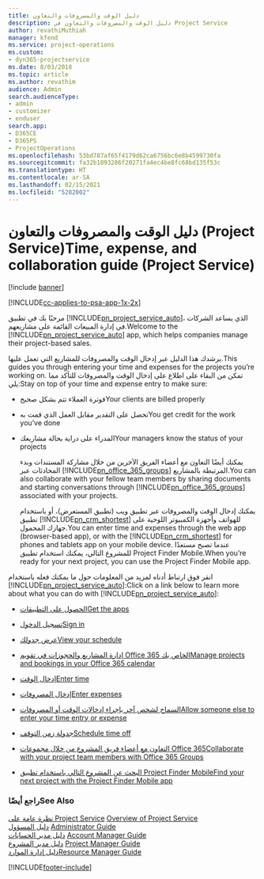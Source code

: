 ```yaml
---
title: دليل الوقت والمصروفات والتعاون
description: دليل الوقت والمصروفات والتعاون في Project Service
author: revathiMuthiah
manager: kfend
ms.service: project-operations
ms.custom:
- dyn365-projectservice
ms.date: 8/03/2018
ms.topic: article
ms.author: revathim
audience: Admin
search.audienceType:
- admin
- customizer
- enduser
search.app:
- D365CE
- D365PS
- ProjectOperations
ms.openlocfilehash: 53bd787af65f4179d62ca6756bc6e8b4599730fa
ms.sourcegitcommit: fa32b1893286f20271fa4ec4be8fc68bd135f53c
ms.translationtype: HT
ms.contentlocale: ar-SA
ms.lasthandoff: 02/15/2021
ms.locfileid: "5282002"
---
```

# <a name="time-expense-and-collaboration-guide-project-service"></a><span data-ttu-id="064b7-103">دليل الوقت والمصروفات والتعاون (Project Service)</span><span class="sxs-lookup"><span data-stu-id="064b7-103">Time, expense, and collaboration guide (Project Service)</span></span>

[!include [banner](../includes/psa-now-project-operations.md)]

[!INCLUDE[cc-applies-to-psa-app-1x-2x](../includes/cc-applies-to-psa-app-1x-2x.md)]

<span data-ttu-id="064b7-104">مرحبًا بك في تطبيق [!INCLUDE[pn_project_service_auto](../includes/pn-project-service-auto.md)]، الذي يساعد الشركات في إدارة المبيعات القائمة على مشاريعهم.</span><span class="sxs-lookup"><span data-stu-id="064b7-104">Welcome to the [!INCLUDE[pn_project_service_auto](../includes/pn-project-service-auto.md)] app, which helps companies manage their project-based sales.</span></span> 
  
 <span data-ttu-id="064b7-105">يرشدك هذا الدليل عبر إدخال الوقت والمصروفات للمشاريع التي تعمل عليها.</span><span class="sxs-lookup"><span data-stu-id="064b7-105">This guides you through entering your time and expenses for the projects you’re working on.</span></span> <span data-ttu-id="064b7-106">تمكن من البقاء على اطلاع على إدخال الوقت والمصروفات للتأكد مما يلي:</span><span class="sxs-lookup"><span data-stu-id="064b7-106">Stay on top of your time and expense entry to make sure:</span></span>  
  
- <span data-ttu-id="064b7-107">فوترة العملاء تتم بشكل صحيح</span><span class="sxs-lookup"><span data-stu-id="064b7-107">Your clients are billed properly</span></span>  
  
- <span data-ttu-id="064b7-108">تحصل على التقدير مقابل العمل الذي قمت به</span><span class="sxs-lookup"><span data-stu-id="064b7-108">You get credit for the work you’ve done</span></span>  
  
- <span data-ttu-id="064b7-109">المدراء على دراية بحالة مشاريعك</span><span class="sxs-lookup"><span data-stu-id="064b7-109">Your managers know the status of your projects</span></span>  
  
  <span data-ttu-id="064b7-110">يمكنك أيضًا التعاون مع أعضاء الفريق الآخرين من خلال مشاركة المستندات وبدء المحادثات عبر [!INCLUDE[pn_office_365_groups](../includes/pn-office-365-groups.md)] المرتبطة بالمشاريع.</span><span class="sxs-lookup"><span data-stu-id="064b7-110">You can also collaborate with your fellow team members by sharing documents and starting conversations through [!INCLUDE[pn_office_365_groups](../includes/pn-office-365-groups.md)] associated with your projects.</span></span>  
  
  <span data-ttu-id="064b7-111">يمكنك إدخال الوقت والمصروفات عبر تطبيق ويب (تطبيق المستعرض)، أو باستخدام تطبيق [!INCLUDE[pn_crm_shortest](../includes/pn-crm-shortest.md)] للهواتف وأجهزة الكمبيوتر اللوحية على جهازك المحمول.</span><span class="sxs-lookup"><span data-stu-id="064b7-111">You can enter time and expenses through the web app (browser-based app), or with the [!INCLUDE[pn_crm_shortest](../includes/pn-crm-shortest.md)] for phones and tablets app on your mobile device.</span></span> <span data-ttu-id="064b7-112">عندما تصبح مستعدًا للمشروع التالي، يمكنك استخدام تطبيق Project Finder Mobile.</span><span class="sxs-lookup"><span data-stu-id="064b7-112">When you’re ready for your next project, you can use the Project Finder Mobile app.</span></span>  
  
<span data-ttu-id="064b7-113">انقر فوق ارتباط أدناه لمزيد من المعلومات حول ما يمكنك فعله باستخدام [!INCLUDE[pn_project_service_auto](../includes/pn-project-service-auto.md)]:</span><span class="sxs-lookup"><span data-stu-id="064b7-113">Click on a link below to learn more about what you can do with [!INCLUDE[pn_project_service_auto](../includes/pn-project-service-auto.md)]:</span></span>  
  
-   [<span data-ttu-id="064b7-114">الحصول على التطبيقات</span><span class="sxs-lookup"><span data-stu-id="064b7-114">Get the apps</span></span>](../psa/get-apps.md)  
  
-   [<span data-ttu-id="064b7-115">تسجيل الدخول</span><span class="sxs-lookup"><span data-stu-id="064b7-115">Sign in</span></span>](../psa/sign-in.md)  
  
-   [<span data-ttu-id="064b7-116">عرض جدولك</span><span class="sxs-lookup"><span data-stu-id="064b7-116">View your schedule</span></span>](../psa/view-schedule.md)  
  
-   [<span data-ttu-id="064b7-117">إدارة المشاريع والحجوزات في تقويم Office 365 الخاص بك</span><span class="sxs-lookup"><span data-stu-id="064b7-117">Manage projects and bookings in your Office 365 calendar</span></span>](../psa/manage-project-bookings-office-365-calendar.md)  
  
-   [<span data-ttu-id="064b7-118">إدخال الوقت</span><span class="sxs-lookup"><span data-stu-id="064b7-118">Enter time</span></span>](../psa/enter-time.md)  
  
-   [<span data-ttu-id="064b7-119">إدخال المصروفات</span><span class="sxs-lookup"><span data-stu-id="064b7-119">Enter expenses</span></span>](../psa/enter-expenses.md)  
  
-   [<span data-ttu-id="064b7-120">السماح لشخص آخر بإجراء إدخالات الوقت أو المصروفات</span><span class="sxs-lookup"><span data-stu-id="064b7-120">Allow someone else to enter your time entry or expense</span></span>](../psa/allow-someone-else-enter-time-entry-expense.md)  
  
-   [<span data-ttu-id="064b7-121">جدولة زمن التوقف</span><span class="sxs-lookup"><span data-stu-id="064b7-121">Schedule time off</span></span>](../psa/schedule-time-off.md)  
  
-   [<span data-ttu-id="064b7-122">التعاون مع أعضاء فريق المشروع من خلال مجموعات Office 365</span><span class="sxs-lookup"><span data-stu-id="064b7-122">Collaborate with your project team members with Office 365 Groups</span></span>](../psa/collaborate-project-team-members-office-365-groups.md)  
  
-   [<span data-ttu-id="064b7-123">البحث عن المشروع التالي باستخدام تطبيق Project Finder Mobile</span><span class="sxs-lookup"><span data-stu-id="064b7-123">Find your next project with the Project Finder Mobile app</span></span>](../psa/find-next-project-finder-mobile-app.md)  
  
### <a name="see-also"></a><span data-ttu-id="064b7-124">راجع أيضًا</span><span class="sxs-lookup"><span data-stu-id="064b7-124">See Also</span></span>  
 <span data-ttu-id="064b7-125">[نظرة عامة على Project Service](../psa/overview.md) </span><span class="sxs-lookup"><span data-stu-id="064b7-125">[Overview of Project Service](../psa/overview.md) </span></span>  
 <span data-ttu-id="064b7-126">[دليل المسؤول](../psa/admin-guide.md) </span><span class="sxs-lookup"><span data-stu-id="064b7-126">[Administrator Guide](../psa/admin-guide.md) </span></span>  
 <span data-ttu-id="064b7-127">[دليل مدير الحسابات](../psa/account-manager-guide.md) </span><span class="sxs-lookup"><span data-stu-id="064b7-127">[Account Manager Guide](../psa/account-manager-guide.md) </span></span>  
 <span data-ttu-id="064b7-128">[دليل مدير المشروع](../psa/project-manager-guide.md) </span><span class="sxs-lookup"><span data-stu-id="064b7-128">[Project Manager Guide](../psa/project-manager-guide.md) </span></span>  
 [<span data-ttu-id="064b7-129">دليل إدارة الموارد</span><span class="sxs-lookup"><span data-stu-id="064b7-129">Resource Manager Guide</span></span>](../psa/resource-manager-guide.md)   


[!INCLUDE[footer-include](../includes/footer-banner.md)]
